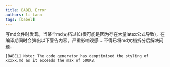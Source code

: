 ```yaml
---
title: BABEL Error
authors: li-tann
tags: [babel]
---
```


写md文件时发现，当某个md文档过长(很可能是因为存在大量latex公式导致)，在编译期间时会弹出以下警告内容，严重影响观感... 不得已将md文档拆分后解决问题...

```shell
[BABEL] Note: The code generator has deoptimised the styling of xxxxx.md as it exceeds the max of 500KB.
```

<!-- truncate -->